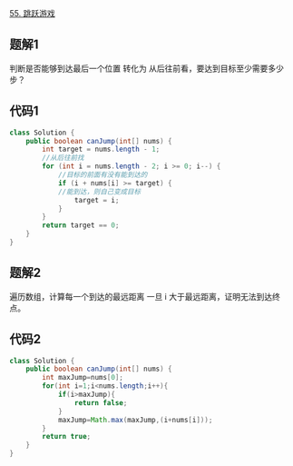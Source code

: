 [55. 跳跃游戏](
https://leetcode-cn.com/problems/jump-game/)

## 题解1

判断是否能够到达最后一个位置 
转化为
从后往前看，要达到目标至少需要多少步？

## 代码1
```java
class Solution {
    public boolean canJump(int[] nums) {
        int target = nums.length - 1;
        //从后往前找
        for (int i = nums.length - 2; i >= 0; i--) {
            //目标的前面有没有能到达的
            if (i + nums[i] >= target) {
            //能到达，则自己变成目标
                target = i;
            }
        }
        return target == 0;
    }
}
```

## 题解2
遍历数组，计算每一个到达的最远距离
一旦 i 大于最远距离，证明无法到达终点。

## 代码2
```java
class Solution {
    public boolean canJump(int[] nums) {
        int maxJump=nums[0];
        for(int i=1;i<nums.length;i++){
            if(i>maxJump){
                return false;
            }
            maxJump=Math.max(maxJump,(i+nums[i]));
        }
        return true;
    }
}
```
